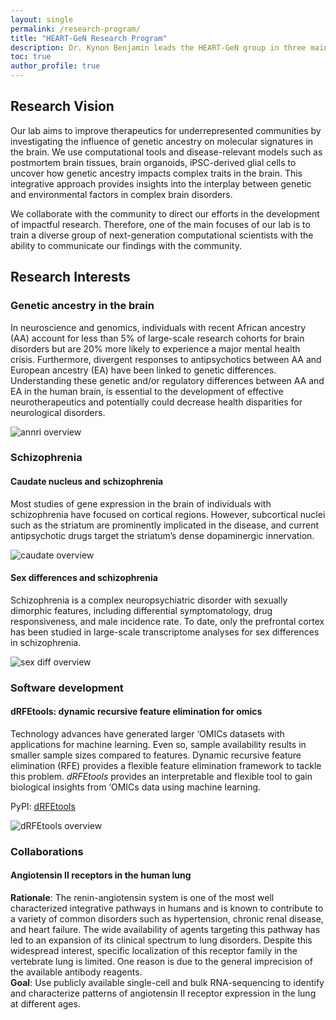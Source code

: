 ```yaml
---
layout: single
permalink: /research-program/
title: "HEART-GeN Research Program"
description: Dr. Kynon Benjamin leads the HEART-GeN group in three main areas of neuroscience research: (1) genetic ancestry in the brain, (2) schizophrenia, and (3) software development.
toc: true
author_profile: true
---
```

## Research Vision

Our lab aims to improve therapeutics for underrepresented communities by
investigating the influence of genetic ancestry on molecular signatures
in the brain. We use computational tools and disease-relevant models
such as postmortem brain tissues, brain organoids, iPSC-derived glial
cells to uncover how genetic ancestry impacts complex traits in the brain.
This integrative approach provides insights into the interplay between
genetic and environmental factors in complex brain disorders.

We collaborate with the community to direct our efforts in the development
of impactful research. Therefore, one of the main focuses of our lab is
to train a diverse group of next-generation computational scientists
with the ability to communicate our findings with the community.

## Research Interests

### Genetic ancestry in the brain

In neuroscience and genomics, individuals with recent African ancestry (AA)
account for less than 5% of large-scale research cohorts for brain disorders
but are 20% more likely to experience a major mental health crisis.
Furthermore, divergent responses to antipsychotics between AA and European
ancestry (EA) have been linked to genetic differences. Understanding these
genetic and/or regulatory differences between AA and EA in the human brain,
is essential to the development of effective neurotherapeutics and
potentially could decrease health disparities for neurological disorders.

![annri overview]({{site.url}}/assets/images/aanri_overview_v3.png)


### Schizophrenia
#### Caudate nucleus and schizophrenia
Most studies of gene expression in the brain of individuals with schizophrenia
have focused on cortical regions. However, subcortical nuclei such as the
striatum are prominently implicated in the disease, and current antipsychotic
drugs target the striatum’s dense dopaminergic innervation.

![caudate overview]({{site.url}}/assets/images/overview_figure_01.png)

#### Sex differences and schizophrenia
Schizophrenia is a complex neuropsychiatric disorder with sexually dimorphic
features, including differential symptomatology, drug responsiveness, and male
incidence rate. To date, only the prefrontal cortex has been studied in
large-scale transcriptome analyses for sex differences in schizophrenia.

![sex diff overview]({{site.url}}/assets/images/sex_diff_overview.png)

### Software development

#### dRFEtools: dynamic recursive feature elimination for omics

Technology advances have generated larger ‘OMICs datasets with applications
for machine learning. Even so, sample availability results in smaller sample
sizes compared to features. Dynamic recursive feature elimination (RFE)
provides a flexible feature elimination framework to tackle this problem.
*dRFEtools* provides an interpretable and flexible tool to gain biological
insights from ‘OMICs data using machine learning.

PyPI: [dRFEtools](https://pypi.org/project/drfetools/)

![dRFEtools overview]({{site.url}}/assets/images/Fig1.dRFEtool_overview.v2.png)

### Collaborations

#### Angiotensin II receptors in the human lung

**Rationale**: The renin-angiotensin system is one of the most well characterized
integrative pathways in humans and is known to contribute to a variety of common
disorders such as hypertension, chronic renal disease, and heart failure. The
wide availability of agents targeting this pathway has led to an expansion of
its clinical spectrum to lung disorders. Despite this widespread interest,
specific localization of this receptor family in the vertebrate lung is limited.
One reason is due to the general imprecision of the available antibody
reagents.\
**Goal**: Use publicly available single-cell and bulk RNA-sequencing to identify
and characterize patterns of angiotensin II receptor expression in the lung at
different ages.
